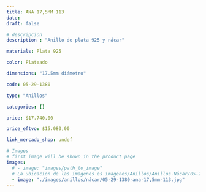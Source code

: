 ```yaml
---
title: ANA 17,5MM 113
date: 
draft: false

# descripcion
description : "Anillo de plata 925 y nácar"

materials: Plata 925

color: Plateado

dimensions: "17.5mm diámetro"

code: 05-29-1380

type: "Anillos"

categories: []

price: $17.740,00

price_eftvo: $15.080,00

link_mercado_shop: undef

# Images
# first image will be shown in the product page
images:
  # - image: "images/path_to_image"
  # La ubicacion de las imagenes es imagenes/Anillos/Anillos.Nácar/05-29-1380-ana-17,5mm-113
  - image: "./images/anillos/nácar/05-29-1380-ana-17,5mm-113.jpg"
---
```

